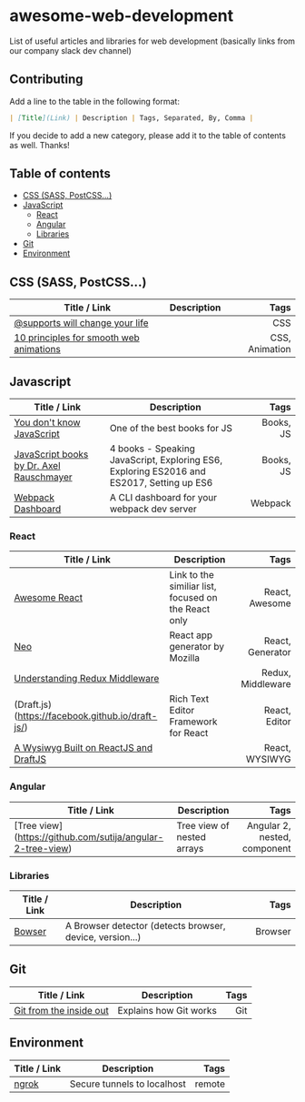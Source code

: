 # awesome-web-development

List of useful articles and libraries for web development (basically links from our company slack dev channel)

## Contributing 

Add a line to the table in the following format:
```markdown
| [Title](Link) | Description | Tags, Separated, By, Comma |
```

If you decide to add a new category, please add it to the table of contents as well. Thanks!

## Table of contents
* [CSS (SASS, PostCSS...)](#user-content-css-sass-postcss)
* [JavaScript](#user-content-javascript)
    * [React](#user-content-react)
    * [Angular](#user-content-angular)
    * [Libraries](#user-content-libraries)
* [Git](#user-content-git)
* [Environment](#user-content-environment)

## CSS (SASS, PostCSS...)

| Title / Link  | Description   | Tags         |
| ------------- | ------------  | -----------: |
| [@supports will change your life](https://www.lottejackson.com/learning/supports-will-change-your-life) | | CSS |
| [10 principles for smooth web animations](https://blog.gyrosco.pe/smooth-css-animations-7d8ffc2c1d29#.iymened8w) | | CSS, Animation |

## Javascript

| Title / Link  | Description   | Tags         |
| ------------- | ------------  | -----------: |
| [You don't know JavaScript](https://github.com/getify/You-Dont-Know-JS) | One of the best books for JS | Books, JS |
| [JavaScript books by Dr. Axel Rauschmayer](http://exploringjs.com/) | 4 books - Speaking JavaScript, Exploring ES6, Exploring ES2016 and ES2017, Setting up ES6 | Books, JS |
| [Webpack Dashboard](https://github.com/FormidableLabs/webpack-dashboard) | A CLI dashboard for your webpack dev server | Webpack |

### React

| Title / Link  | Description   | Tags         |
| ------------- | ------------  | -----------: |
| [Awesome React](https://github.com/enaqx/awesome-react) | Link to the similiar list, focused on the React only | React, Awesome |
| [Neo](https://github.com/mozilla/neo) | React app generator by Mozilla | React, Generator |
| [Understanding Redux Middleware](https://github.com/Stanko/awesome-web-development) | | Redux, Middleware |
| (Draft.js)(https://facebook.github.io/draft-js/) | Rich Text Editor Framework for React | React, Editor | 
| [A Wysiwyg Built on ReactJS and DraftJS](https://jpuri.github.io/react-draft-wysiwyg/) | | React, WYSIWYG |


### Angular

| Title / Link  | Description   | Tags         |
| ------------- | ------------  | -----------: |
| [Tree view] (https://github.com/sutija/angular-2-tree-view) | Tree view of nested arrays | Angular 2, nested, component |

### Libraries

| Title / Link  | Description   | Tags         |
| ------------- | ------------  | -----------: |
| [Bowser](https://github.com/ded/bowser) | A Browser detector (detects browser, device, version...) | Browser |

## Git

| Title / Link  | Description   | Tags         |
| ------------- | ------------  | -----------: |
| [Git from the inside out](https://codewords.recurse.com/issues/two/git-from-the-inside-out) | Explains how Git works | Git |

## Environment

| Title / Link  | Description   | Tags         |
| ------------- | ------------  | -----------: |
| [ngrok](https://ngrok.com) | Secure tunnels to localhost | remote|
